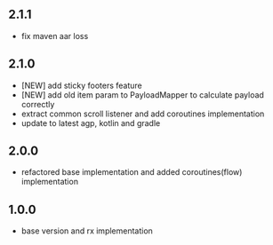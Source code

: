 ## 2.1.1

* fix maven aar loss

## 2.1.0

* [NEW] add sticky footers feature
* [NEW] add old item param to PayloadMapper to calculate payload correctly
* extract common scroll listener and add coroutines implementation
* update to latest agp, kotlin and gradle

## 2.0.0

* refactored base implementation and added coroutines(flow) implementation

## 1.0.0

* base version and rx implementation